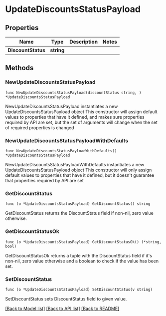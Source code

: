 # UpdateDiscountsStatusPayload

## Properties

Name | Type | Description | Notes
------------ | ------------- | ------------- | -------------
**DiscountStatus** | **string** |  | 

## Methods

### NewUpdateDiscountsStatusPayload

`func NewUpdateDiscountsStatusPayload(discountStatus string, ) *UpdateDiscountsStatusPayload`

NewUpdateDiscountsStatusPayload instantiates a new UpdateDiscountsStatusPayload object
This constructor will assign default values to properties that have it defined,
and makes sure properties required by API are set, but the set of arguments
will change when the set of required properties is changed

### NewUpdateDiscountsStatusPayloadWithDefaults

`func NewUpdateDiscountsStatusPayloadWithDefaults() *UpdateDiscountsStatusPayload`

NewUpdateDiscountsStatusPayloadWithDefaults instantiates a new UpdateDiscountsStatusPayload object
This constructor will only assign default values to properties that have it defined,
but it doesn't guarantee that properties required by API are set

### GetDiscountStatus

`func (o *UpdateDiscountsStatusPayload) GetDiscountStatus() string`

GetDiscountStatus returns the DiscountStatus field if non-nil, zero value otherwise.

### GetDiscountStatusOk

`func (o *UpdateDiscountsStatusPayload) GetDiscountStatusOk() (*string, bool)`

GetDiscountStatusOk returns a tuple with the DiscountStatus field if it's non-nil, zero value otherwise
and a boolean to check if the value has been set.

### SetDiscountStatus

`func (o *UpdateDiscountsStatusPayload) SetDiscountStatus(v string)`

SetDiscountStatus sets DiscountStatus field to given value.



[[Back to Model list]](../README.md#documentation-for-models) [[Back to API list]](../README.md#documentation-for-api-endpoints) [[Back to README]](../README.md)


